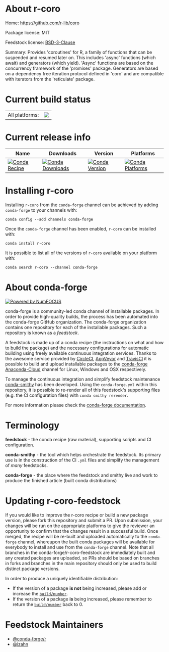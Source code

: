 About r-coro
============

Home: https://github.com/r-lib/coro

Package license: MIT

Feedstock license: [BSD-3-Clause](https://github.com/conda-forge/r-coro-feedstock/blob/master/LICENSE.txt)

Summary: Provides 'coroutines' for R, a family of functions that can be suspended and resumed later on. This includes 'async' functions (which await) and generators (which yield). 'Async' functions are based on the concurrency framework of the 'promises' package. Generators are based on a dependency free iteration protocol defined in 'coro' and are compatible with iterators from the 'reticulate' package.

Current build status
====================


<table><tr><td>All platforms:</td>
    <td>
      <a href="https://dev.azure.com/conda-forge/feedstock-builds/_build/latest?definitionId=11902&branchName=master">
        <img src="https://dev.azure.com/conda-forge/feedstock-builds/_apis/build/status/r-coro-feedstock?branchName=master">
      </a>
    </td>
  </tr>
</table>

Current release info
====================

| Name | Downloads | Version | Platforms |
| --- | --- | --- | --- |
| [![Conda Recipe](https://img.shields.io/badge/recipe-r--coro-green.svg)](https://anaconda.org/conda-forge/r-coro) | [![Conda Downloads](https://img.shields.io/conda/dn/conda-forge/r-coro.svg)](https://anaconda.org/conda-forge/r-coro) | [![Conda Version](https://img.shields.io/conda/vn/conda-forge/r-coro.svg)](https://anaconda.org/conda-forge/r-coro) | [![Conda Platforms](https://img.shields.io/conda/pn/conda-forge/r-coro.svg)](https://anaconda.org/conda-forge/r-coro) |

Installing r-coro
=================

Installing `r-coro` from the `conda-forge` channel can be achieved by adding `conda-forge` to your channels with:

```
conda config --add channels conda-forge
```

Once the `conda-forge` channel has been enabled, `r-coro` can be installed with:

```
conda install r-coro
```

It is possible to list all of the versions of `r-coro` available on your platform with:

```
conda search r-coro --channel conda-forge
```


About conda-forge
=================

[![Powered by NumFOCUS](https://img.shields.io/badge/powered%20by-NumFOCUS-orange.svg?style=flat&colorA=E1523D&colorB=007D8A)](http://numfocus.org)

conda-forge is a community-led conda channel of installable packages.
In order to provide high-quality builds, the process has been automated into the
conda-forge GitHub organization. The conda-forge organization contains one repository
for each of the installable packages. Such a repository is known as a *feedstock*.

A feedstock is made up of a conda recipe (the instructions on what and how to build
the package) and the necessary configurations for automatic building using freely
available continuous integration services. Thanks to the awesome service provided by
[CircleCI](https://circleci.com/), [AppVeyor](https://www.appveyor.com/)
and [TravisCI](https://travis-ci.com/) it is possible to build and upload installable
packages to the [conda-forge](https://anaconda.org/conda-forge)
[Anaconda-Cloud](https://anaconda.org/) channel for Linux, Windows and OSX respectively.

To manage the continuous integration and simplify feedstock maintenance
[conda-smithy](https://github.com/conda-forge/conda-smithy) has been developed.
Using the ``conda-forge.yml`` within this repository, it is possible to re-render all of
this feedstock's supporting files (e.g. the CI configuration files) with ``conda smithy rerender``.

For more information please check the [conda-forge documentation](https://conda-forge.org/docs/).

Terminology
===========

**feedstock** - the conda recipe (raw material), supporting scripts and CI configuration.

**conda-smithy** - the tool which helps orchestrate the feedstock.
                   Its primary use is in the construction of the CI ``.yml`` files
                   and simplify the management of *many* feedstocks.

**conda-forge** - the place where the feedstock and smithy live and work to
                  produce the finished article (built conda distributions)


Updating r-coro-feedstock
=========================

If you would like to improve the r-coro recipe or build a new
package version, please fork this repository and submit a PR. Upon submission,
your changes will be run on the appropriate platforms to give the reviewer an
opportunity to confirm that the changes result in a successful build. Once
merged, the recipe will be re-built and uploaded automatically to the
`conda-forge` channel, whereupon the built conda packages will be available for
everybody to install and use from the `conda-forge` channel.
Note that all branches in the conda-forge/r-coro-feedstock are
immediately built and any created packages are uploaded, so PRs should be based
on branches in forks and branches in the main repository should only be used to
build distinct package versions.

In order to produce a uniquely identifiable distribution:
 * If the version of a package **is not** being increased, please add or increase
   the [``build/number``](https://conda.io/docs/user-guide/tasks/build-packages/define-metadata.html#build-number-and-string).
 * If the version of a package **is** being increased, please remember to return
   the [``build/number``](https://conda.io/docs/user-guide/tasks/build-packages/define-metadata.html#build-number-and-string)
   back to 0.

Feedstock Maintainers
=====================

* [@conda-forge/r](https://github.com/conda-forge/r/)
* [@izahn](https://github.com/izahn/)

